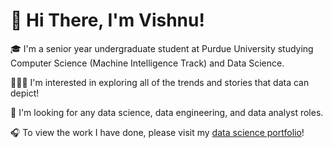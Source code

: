 # 👋 Hi There, I'm Vishnu!

🎓 I'm a senior year undergraduate student at Purdue University studying Computer Science (Machine Intelligence Track) and Data Science.

🧑🏾‍💻 I'm interested in exploring all of the trends and stories that data can depict!

💼 I'm looking for any data science, data engineering, and data analyst roles.

🎧 To view the work I have done, please visit my [data science portfolio](https://github.com/vibindi/data-science-portfolio)!
